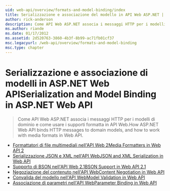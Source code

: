 ```yaml
---
uid: web-api/overview/formats-and-model-binding/index
title: Serializzazione e associazione del modello in API Web ASP.NET | Microsoft Docs
author: rick-anderson
description: Come API Web ASP.NET associa i messaggi HTTP per i modelli di dominio e come usare i supporti formatta in API Web.
ms.author: riande
ms.date: 01/17/2012
ms.assetid: 2d520763-3860-4b3f-8b99-ac71fb01cf37
msc.legacyurl: /web-api/overview/formats-and-model-binding
msc.type: chapter
---
```

<a name="serialization-and-model-binding-in-aspnet-web-api"></a><span data-ttu-id="b862d-103">Serializzazione e associazione di modelli in ASP.NET Web API</span><span class="sxs-lookup"><span data-stu-id="b862d-103">Serialization and Model Binding in ASP.NET Web API</span></span>
====================
> <span data-ttu-id="b862d-104">Come API Web ASP.NET associa i messaggi HTTP per i modelli di dominio e come usare i supporti formatta in API Web.</span><span class="sxs-lookup"><span data-stu-id="b862d-104">How ASP.NET Web API binds HTTP messages to domain models, and how to work with media formats in Web API.</span></span>


- [<span data-ttu-id="b862d-105">Formattatori di file multimediali nell'API Web 2</span><span class="sxs-lookup"><span data-stu-id="b862d-105">Media Formatters in Web API 2</span></span>](media-formatters.md)
- [<span data-ttu-id="b862d-106">Serializzazione JSON e XML nell'API Web</span><span class="sxs-lookup"><span data-stu-id="b862d-106">JSON and XML Serialization in Web API</span></span>](json-and-xml-serialization.md)
- [<span data-ttu-id="b862d-107">Supporto di BSON nell'API Web 2.1</span><span class="sxs-lookup"><span data-stu-id="b862d-107">BSON Support in Web API 2.1</span></span>](bson-support-in-web-api-21.md)
- [<span data-ttu-id="b862d-108">Negoziazione del contenuto nell'API Web</span><span class="sxs-lookup"><span data-stu-id="b862d-108">Content Negotiation in Web API</span></span>](content-negotiation.md)
- [<span data-ttu-id="b862d-109">Convalida del modello nell'API Web</span><span class="sxs-lookup"><span data-stu-id="b862d-109">Model Validation in Web API</span></span>](model-validation-in-aspnet-web-api.md)
- [<span data-ttu-id="b862d-110">Associazione di parametri nell'API Web</span><span class="sxs-lookup"><span data-stu-id="b862d-110">Parameter Binding in Web API</span></span>](parameter-binding-in-aspnet-web-api.md)
